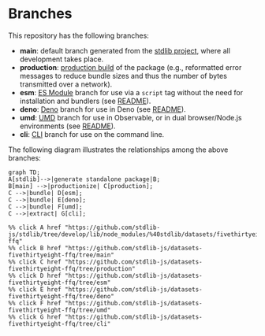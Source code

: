 <!--

@license Apache-2.0

Copyright (c) 2023 The Stdlib Authors.

Licensed under the Apache License, Version 2.0 (the "License");
you may not use this file except in compliance with the License.
You may obtain a copy of the License at

    http://www.apache.org/licenses/LICENSE-2.0

Unless required by applicable law or agreed to in writing, software
distributed under the License is distributed on an "AS IS" BASIS,
WITHOUT WARRANTIES OR CONDITIONS OF ANY KIND, either express or implied.
See the License for the specific language governing permissions and
limitations under the License.

-->

# Branches

This repository has the following branches:

-   **main**: default branch generated from the [stdlib project][stdlib-url], where all development takes place.
-   **production**: [production build][production-url] of the package (e.g., reformatted error messages to reduce bundle sizes and thus the number of bytes transmitted over a network).
-   **esm**: [ES Module][esm-url] branch for use via a `script` tag without the need for installation and bundlers (see [README][esm-readme]).
-   **deno**: [Deno][deno-url] branch for use in Deno (see [README][deno-readme]).
-   **umd**: [UMD][umd-url] branch for use in Observable, or in dual browser/Node.js environments (see [README][umd-readme]).
-   **cli**: [CLI][cli-url] branch for use on the command line.

The following diagram illustrates the relationships among the above branches:

```mermaid
graph TD;
A[stdlib]-->|generate standalone package|B;
B[main] -->|productionize| C[production];
C -->|bundle| D[esm];
C -->|bundle| E[deno];
C -->|bundle| F[umd];
C -->|extract| G[cli];

%% click A href "https://github.com/stdlib-js/stdlib/tree/develop/lib/node_modules/%40stdlib/datasets/fivethirtyeight-ffq"
%% click B href "https://github.com/stdlib-js/datasets-fivethirtyeight-ffq/tree/main"
%% click C href "https://github.com/stdlib-js/datasets-fivethirtyeight-ffq/tree/production"
%% click D href "https://github.com/stdlib-js/datasets-fivethirtyeight-ffq/tree/esm"
%% click E href "https://github.com/stdlib-js/datasets-fivethirtyeight-ffq/tree/deno"
%% click F href "https://github.com/stdlib-js/datasets-fivethirtyeight-ffq/tree/umd"
%% click G href "https://github.com/stdlib-js/datasets-fivethirtyeight-ffq/tree/cli"
```

[stdlib-url]: https://github.com/stdlib-js/stdlib/tree/develop/lib/node_modules/%40stdlib/datasets/fivethirtyeight-ffq
[production-url]: https://github.com/stdlib-js/datasets-fivethirtyeight-ffq/tree/production
[deno-url]: https://github.com/stdlib-js/datasets-fivethirtyeight-ffq/tree/deno
[deno-readme]: https://github.com/stdlib-js/datasets-fivethirtyeight-ffq/blob/deno/README.md
[umd-url]: https://github.com/stdlib-js/datasets-fivethirtyeight-ffq/tree/umd
[umd-readme]: https://github.com/stdlib-js/datasets-fivethirtyeight-ffq/blob/umd/README.md
[esm-url]: https://github.com/stdlib-js/datasets-fivethirtyeight-ffq/tree/esm
[esm-readme]: https://github.com/stdlib-js/datasets-fivethirtyeight-ffq/blob/esm/README.md
[cli-url]: https://github.com/stdlib-js/datasets-fivethirtyeight-ffq/tree/cli